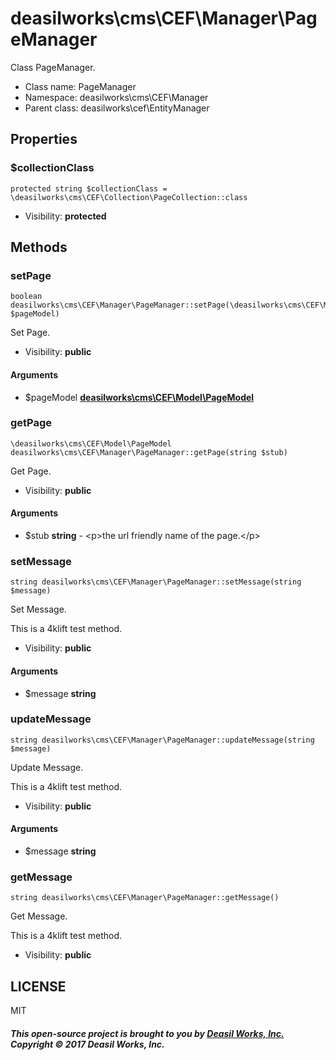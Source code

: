 deasilworks\cms\CEF\Manager\PageManager
===============

Class PageManager.




* Class name: PageManager
* Namespace: deasilworks\cms\CEF\Manager
* Parent class: deasilworks\cef\EntityManager





Properties
----------


### $collectionClass

    protected string $collectionClass = \deasilworks\cms\CEF\Collection\PageCollection::class





* Visibility: **protected**


Methods
-------


### setPage

    boolean deasilworks\cms\CEF\Manager\PageManager::setPage(\deasilworks\cms\CEF\Model\PageModel $pageModel)

Set Page.



* Visibility: **public**


#### Arguments
* $pageModel **[deasilworks\cms\CEF\Model\PageModel](deasilworks-cms-CEF-Model-PageModel.md)**



### getPage

    \deasilworks\cms\CEF\Model\PageModel deasilworks\cms\CEF\Manager\PageManager::getPage(string $stub)

Get Page.



* Visibility: **public**


#### Arguments
* $stub **string** - &lt;p&gt;the url friendly name of the page.&lt;/p&gt;



### setMessage

    string deasilworks\cms\CEF\Manager\PageManager::setMessage(string $message)

Set Message.

This is a 4klift test method.

* Visibility: **public**


#### Arguments
* $message **string**



### updateMessage

    string deasilworks\cms\CEF\Manager\PageManager::updateMessage(string $message)

Update Message.

This is a 4klift test method.

* Visibility: **public**


#### Arguments
* $message **string**



### getMessage

    string deasilworks\cms\CEF\Manager\PageManager::getMessage()

Get Message.

This is a 4klift test method.

* Visibility: **public**




## LICENSE

MIT

##### This open-source project is brought to you by [Deasil Works, Inc.](http://deasil.works/) Copyright &copy; 2017 Deasil Works, Inc.
